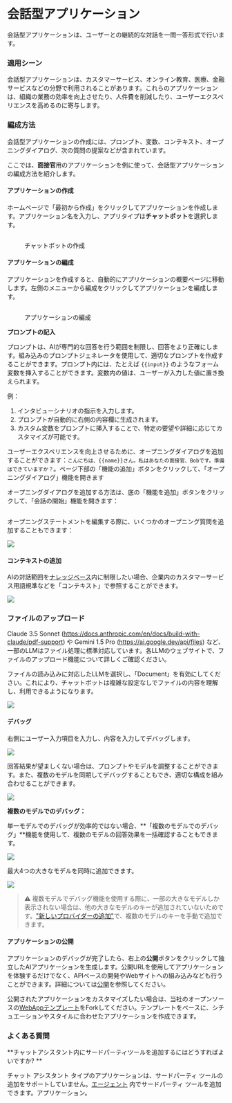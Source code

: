 # 会話型アプリケーション

会話型アプリケーションは、ユーザーとの継続的な対話を一問一答形式で行います。

### 適用シーン

会話型アプリケーションは、カスタマーサービス、オンライン教育、医療、金融サービスなどの分野で利用されることがあります。これらのアプリケーションは、組織の業務の効率を向上させたり、人件費を削減したり、ユーザーエクスペリエンスを高めるのに寄与します。

### 編成方法

会話型アプリケーションの作成には、プロンプト、変数、コンテキスト、オープニングダイアログ、次の質問の提案などが含まれています。

ここでは、**面接官**用のアプリケーションを例に使って、会話型アプリケーションの編成方法を紹介します。

#### アプリケーションの作成

ホームページで「最初から作成」をクリックしてアプリケーションを作成します。アプリケーション名を入力し、アプリタイプは**チャットボット**を選択します。

<figure><img src="https://assets-docs.dify.ai/img/jp/application-orchestrate/08697025dd7176cdc50ff0c0bf3ad90b.webp" alt=""><figcaption><p>チャットボットの作成</p></figcaption></figure>

#### アプリケーションの編成

アプリケーションを作成すると、自動的にアプリケーションの概要ページに移動します。左側のメニューから編成をクリックしてアプリケーションを編成します。

<figure><img src="https://assets-docs.dify.ai/img/jp/application-orchestrate/72b58f4207dfeea6abb5b65aea3be45e.webp" alt=""><figcaption><p>アプリケーションの編成</p></figcaption></figure>

**プロンプトの記入**

プロンプトは、AIが専門的な回答を行う範囲を制限し、回答をより正確にします。組み込みのプロンプトジェネレータを使用して、適切なプロンプトを作成することができます。プロンプト内には、たとえば `{{input}}` のようなフォーム変数を挿入することができます。変数内の値は、ユーザーが入力した値に置き換えられます。

例：

1. インタビューシナリオの指示を入力します。
2. プロンプトが自動的に右側の内容欄に生成されます。
3. カスタム変数をプロンプトに挿入することで、特定の要望や詳細に応じてカスタマイズが可能です。

ユーザーエクスペリエンスを向上させるために、オープニングダイアログを追加することができます：`こんにちは、{{name}}さん。私はあなたの面接官、Bobです。準備はできていますか？`。ページ下部の「機能の追加」ボタンをクリックして、「オープニングダイアログ」機能を開きます

オープニングダイアログを追加する方法は、底の「機能を追加」ボタンをクリックして、「会話の開始」機能を開きます：

<figure><img src="https://assets-docs.dify.ai/img/jp/application-orchestrate/e6956c649c9db22edebd7b03d6fedac8.webp" alt=""><figcaption></figcaption></figure>

オープニングステートメントを編集する際に、いくつかのオープニング質問を追加することもできます：

![](https://assets-docs.dify.ai/img/jp/application-orchestrate/47692893b656f29e1f2b7b72ac644870.webp)

#### コンテキストの追加

AIの対話範囲を[ナレッジベース](../knowledge-base/)内に制限したい場合、企業内のカスタマーサービス用語規準などを「コンテキスト」で参照することができます。

![](https://assets-docs.dify.ai/img/jp/application-orchestrate/3f135004de6416229d71ea8d68955554.webp)

### ファイルのアップロード

Claude 3.5 Sonnet (https://docs.anthropic.com/en/docs/build-with-claude/pdf-support) や Gemini 1.5 Pro (https://ai.google.dev/api/files) など、一部のLLMはファイル処理に標準対応しています。各LLMのウェブサイトで、ファイルのアップロード機能について詳しくご確認ください。

ファイルの読み込みに対応したLLMを選択し、「Document」を有効にしてください。これにより、チャットボットは複雑な設定なしでファイルの内容を理解し、利用できるようになります。

![](https://assets-docs.dify.ai/2024/11/823399d85e8ced5068dc9da4f693170e.png)

#### デバッグ

右側にユーザー入力項目を入力し、内容を入力してデバッグします。

![](https://assets-docs.dify.ai/img/jp/application-orchestrate/9e1f448224130626ae1b7b5acf0f8622.webp)

回答結果が望ましくない場合は、プロンプトやモデルを調整することができます。また、複数のモデルを同期してデバッグすることもでき、適切な構成を組み合わせることができます。

![](https://assets-docs.dify.ai/img/jp/application-orchestrate/5738f1cdddd5ce3e003c3d683d88ecfb.webp)

**複数のモデルでのデバッグ：**

単一モデルでのデバッグが効率的ではない場合、**「複数のモデルでのデバッグ」**機能を使用して、複数のモデルの回答効果を一括確認することもできます。

![](https://assets-docs.dify.ai/img/jp/application-orchestrate/2f379caf3d5de459cca0f64969bfce80.webp)

最大4つの大きなモデルを同時に追加できます。

![](https://assets-docs.dify.ai/img/jp/application-orchestrate/599b64757a2628258b88200cfffd5e48.webp)

> ⚠️ 複数モデルでデバッグ機能を使用する際に、一部の大きなモデルしか表示されない場合は、他の大きなモデルのキーが追加されていないためです。["新しいプロバイダーの追加"](https://docs.dify.ai/v/ja-jp/guides/model-configuration/new-provider)で、複数のモデルのキーを手動で追加できます。

#### アプリケーションの公開

アプリケーションのデバッグが完了したら、右上の**公開**ボタンをクリックして独立したAIアプリケーションを生成します。公開URLを使用してアプリケーションを体験するだけでなく、APIベースの開発やWebサイトへの組み込みなども行うことができます。詳細については[公開](https://docs.dify.ai/v/ja-jp/guides/application-publishing)を参照してください。

公開されたアプリケーションをカスタマイズしたい場合は、当社のオープンソースの[WebAppテンプレート](https://github.com/langgenius/webapp-conversation)をForkしてください。テンプレートをベースに、シチュエーションやスタイルに合わせたアプリケーションを作成できます。

### よくある質問

**チャットアシスタント内にサードパーティツールを追加するにはどうすればよいですか? **

チャット アシスタント タイプのアプリケーションは、サードパーティ ツールの追加をサポートしていません。[エージェント](https://docs.dify.ai/v/ja-jp/guides/application-orchestrate/agent) 内でサードパーティ ツールを追加できます。アプリケーション。

